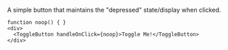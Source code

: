 A simple button that maintains the "depressed" state/display when clicked.

```
function noop() { }
<div>
  <ToggleButton handleOnClick={noop}>Toggle Me!</ToggleButton>
</div>
```